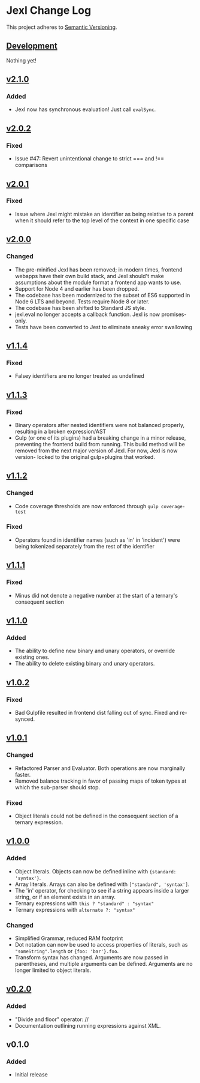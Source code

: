 # Jexl Change Log
This project adheres to [Semantic Versioning](http://semver.org/).

## [Development]
Nothing yet!

## [v2.1.0]
### Added
- Jexl now has synchronous evaluation! Just call `evalSync`.

## [v2.0.2]
### Fixed
- Issue #47: Revert unintentional change to strict === and !== comparisons

## [v2.0.1]
### Fixed
- Issue where Jexl might mistake an identifier as being relative to a parent
when it should refer to the top level of the context in one specific case

## [v2.0.0]
### Changed
- The pre-minified Jexl has been removed; in modern times, frontend
webapps have their own build stack, and Jexl should't make assumptions
about the module format a frontend app wants to use.
- Support for Node 4 and earlier has been dropped.
- The codebase has been modernized to the subset of ES6 supported in
Node 6 LTS and beyond. Tests require Node 8 or later.
- The codebase has been shifted to Standard JS style.
- jexl.eval no longer accepts a callback function. Jexl is now promises-only.
- Tests have been converted to Jest to eliminate sneaky error swallowing

## [v1.1.4]
### Fixed
- Falsey identifiers are no longer treated as undefined

## [v1.1.3]
### Fixed
- Binary operators after nested identifiers were not balanced properly,
resulting in a broken expression/AST
- Gulp (or one of its plugins) had a breaking change in a minor release,
preventing the frontend build from running. This build method will be
removed from the next major version of Jexl. For now, Jexl is now version-
locked to the original gulp+plugins that worked.

## [v1.1.2]
### Changed
- Code coverage thresholds are now enforced through `gulp coverage-test`

### Fixed
- Operators found in identifier names (such as 'in' in 'incident') were being
tokenized separately from the rest of the identifier

## [v1.1.1]
### Fixed
- Minus did not denote a negative number at the start of a ternary's consequent
section

## [v1.1.0]
### Added
- The ability to define new binary and unary operators, or override existing
ones.
- The ability to delete existing binary and unary operators.

## [v1.0.2]
### Fixed
- Bad Gulpfile resulted in frontend dist falling out of sync. Fixed and
re-synced.

## [v1.0.1]
### Changed
- Refactored Parser and Evaluator. Both operations are now marginally faster.
- Removed balance tracking in favor of passing maps of token types at which
the sub-parser should stop.

### Fixed
- Object literals could not be defined in the consequent section of a ternary
expression.

## [v1.0.0]
### Added
- Object literals. Objects can now be defined inline with
`{standard: 'syntax'}`.
- Array literals. Arrays can also be defined with `["standard", 'syntax']`.
- The 'in' operator, for checking to see if a string appears inside a larger
string, or if an element exists in an array.
- Ternary expressions with `this ? "standard" : "syntax"`
- Ternary expressions with `alternate ?: "syntax"`

### Changed
- Simplified Grammar, reduced RAM footprint
- Dot notation can now be used to access properties of literals, such as
`"someString".length` or `{foo: 'bar'}.foo`.
- Transform syntax has changed. Arguments are now passed in parentheses, and
multiple arguments can be defined. Arguments are no longer limited to object
literals.

## [v0.2.0]
### Added
- "Divide and floor" operator: //
- Documentation outlining running expressions against XML.

## v0.1.0
### Added
- Initial release

[Development]: https://github.com/TomFrost/Jexl/compare/v2.1.0...HEAD
[v2.1.0]: https://github.com/TomFrost/Jexl/compare/v2.0.2...v2.1.0
[v2.0.2]: https://github.com/TomFrost/Jexl/compare/v2.0.1...v2.0.2
[v2.0.1]: https://github.com/TomFrost/Jexl/compare/v2.0.0...v2.0.1
[v2.0.0]: https://github.com/TomFrost/Jexl/compare/1.1.4...v2.0.0
[v1.1.4]: https://github.com/TomFrost/Jexl/compare/1.1.3...1.1.4
[v1.1.3]: https://github.com/TomFrost/Jexl/compare/1.1.2...1.1.3
[v1.1.2]: https://github.com/TomFrost/Jexl/compare/1.1.1...1.1.2
[v1.1.1]: https://github.com/TomFrost/Jexl/compare/1.1.0...1.1.1
[v1.1.0]: https://github.com/TomFrost/Jexl/compare/1.0.2...1.1.0
[v1.0.2]: https://github.com/TomFrost/Jexl/compare/1.0.1...1.0.2
[v1.0.1]: https://github.com/TomFrost/Jexl/compare/1.0.0...1.0.1
[v1.0.0]: https://github.com/TomFrost/Jexl/compare/0.2.0...1.0.0
[v0.2.0]: https://github.com/TomFrost/Jexl/compare/0.1.0...0.2.0

